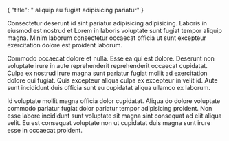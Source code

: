 {
  "title": " aliquip eu fugiat adipisicing pariatur"
}

Consectetur deserunt id sint pariatur adipisicing adipisicing. Laboris in eiusmod est nostrud et Lorem in laboris voluptate sunt fugiat tempor aliquip magna. Minim laborum consectetur occaecat officia ut sunt excepteur exercitation dolore est proident laborum.

Commodo occaecat dolore et nulla. Esse ea qui est dolore. Deserunt non voluptate irure in aute reprehenderit reprehenderit occaecat cupidatat. Culpa ex nostrud irure magna sunt pariatur fugiat mollit ad exercitation dolore qui fugiat. Quis excepteur aliqua culpa ex excepteur in velit id. Aute sunt incididunt duis officia sunt eu cupidatat aliqua ullamco ex laborum.

Id voluptate mollit magna officia dolor cupidatat. Aliqua do dolore voluptate commodo pariatur fugiat dolor pariatur tempor adipisicing proident. Non esse labore incididunt sunt voluptate sit magna sint consequat ad elit aliqua velit. Eu est consequat voluptate non ut cupidatat duis magna sunt irure esse in occaecat proident.